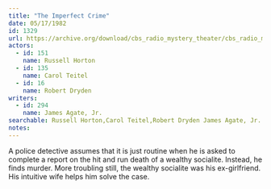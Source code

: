 ```yaml
---
title: "The Imperfect Crime"
date: 05/17/1982
id: 1329
url: https://archive.org/download/cbs_radio_mystery_theater/cbs_radio_mystery_theater-1301-1350.zip/cbs_radio_mystery_theater-1301-1350%2Fcbsrmt_1329_the_imperfect_crime.mp3
actors:  
  - id: 151
    name: Russell Horton  
  - id: 135
    name: Carol Teitel  
  - id: 16
    name: Robert Dryden
writers:  
  - id: 294
    name: James Agate, Jr.
searchable: Russell Horton,Carol Teitel,Robert Dryden James Agate, Jr.
notes:  
---
```

A police detective assumes that it is just routine when he is asked to complete a report on the hit and run death of a wealthy socialite. Instead, he finds murder. More troubling still, the wealthy socialite was his ex-girlfriend. His intuitive wife helps him solve the case.